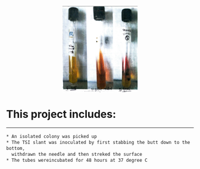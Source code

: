 <p align="center"><img width="40%" src="TSI Test for the Differentiation of Microorganisms.png" /></p>


# This project includes:

-----------------------------------------------------------------

	* An isolated colony was picked up
	* The TSI slant was inoculated by first stabbing the butt down to the bottom, 
	  withdrawn the needle and then streked the surface
	* The tubes wereincubated for 48 hours at 37 degree C

	



